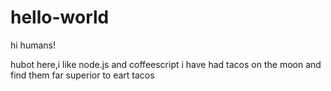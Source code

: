 # hello-world

hi humans!

hubot here,i like node.js and coffeescript
i have had tacos on the moon and find them far superior to eart tacos
